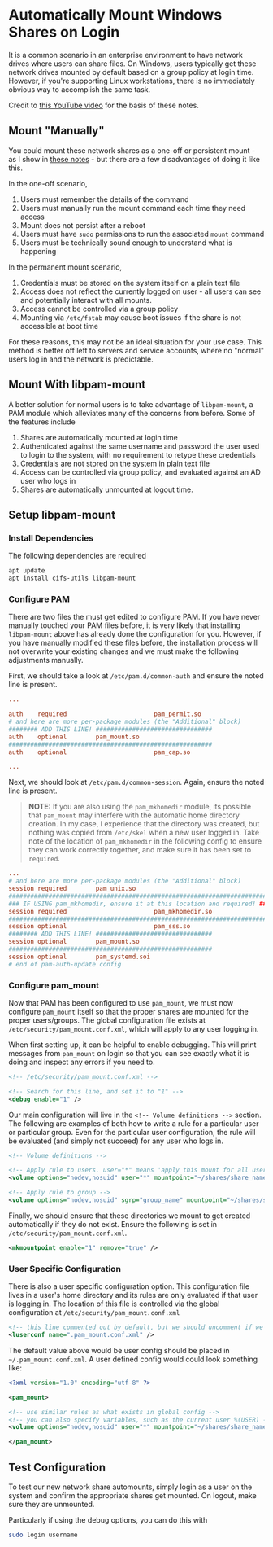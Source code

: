 # Automatically Mount Windows Shares on Login

It is a common scenario in an enterprise environment to have network drives where users can share files. On Windows, users typically get these network drives mounted by default based on a group policy at login time. However, if you're supporting Linux workstations, there is no immediately obvious way to accomplish the same task.

Credit to [this YouTube video](https://www.youtube.com/watch?v=LxzPhmlaBFI) for the basis of these notes.

## Mount "Manually"

You could mount these network shares as a one-off or persistent mount - as I show in [these notes](./windows_share_mount.md) - but there are a few disadvantages of doing it like this.

In the one-off scenario,

1. Users must remember the details of the command
2. Users must manually run the mount command each time they need access
3. Mount does not persist after a reboot
4. Users must have `sudo` permissions to run the associated `mount` command
5. Users must be technically sound enough to understand what is happening

In the permanent mount scenario,

1. Credentials must be stored on the system itself on a plain text file
2. Access does not reflect the currently logged on user - all users can see and potentially interact with all mounts.
3. Access cannot be controlled via a group policy
4. Mounting via `/etc/fstab` may cause boot issues if the share is not accessible at boot time

For these reasons, this may not be an ideal situation for your use case. This method is better off left to servers and service accounts, where no "normal" users log in and the network is predictable.

## Mount With libpam-mount

A better solution for normal users is to take advantage of `libpam-mount`, a PAM module which alleviates many of the concerns from before. Some of the features include

1. Shares are automatically mounted at login time
2. Authenticated against the same username and password the user used to login to the system, with no requirement to retype these credentials
3. Credentials are not stored on the system in plain text file
4. Access can be controlled via group policy, and evaluated against an AD user who logs in
5. Shares are automatically unmounted at logout time.

## Setup libpam-mount

### Install Dependencies

The following dependencies are required

```bash
apt update
apt install cifs-utils libpam-mount
```

### Configure PAM

There are two files the must get edited to configure PAM. If you have never manually touched your PAM files before, it is very likely that installing `libpam-mount` above has already done the configuration for you. However, if you have manually modified these files before, the installation process will not overwrite your existing changes and we must make the following adjustments manually.

First, we should take a look at `/etc/pam.d/common-auth` and ensure the noted line is present.

```ini
...

auth    required                        pam_permit.so
# and here are more per-package modules (the "Additional" block)
######## ADD THIS LINE! ################################
auth    optional        pam_mount.so 
########################################################
auth    optional                        pam_cap.so

...
```

Next, we should look at `/etc/pam.d/common-session`. Again, ensure the noted line is present.

> **NOTE:** If you are also using the `pam_mkhomedir` module, its possible that `pam_mount` may interfere with the automatic home directory creation. In my case, I experience that the directory was created, but nothing was copied from `/etc/skel` when a new user logged in. Take note of the location of `pam_mkhomedir` in the following config to ensure they can work correctly together, and make sure it has been set to `required`.

```ini
...
# and here are more per-package modules (the "Additional" block)
session required        pam_unix.so
########################################################################
### IF USING pam_mkhomedir, ensure it at this location and required! ###
session required                        pam_mkhomedir.so
########################################################################
session optional                        pam_sss.so
######## ADD THIS LINE! ################################
session optional        pam_mount.so
########################################################
session optional        pam_systemd.soi
# end of pam-auth-update config           
```

### Configure pam_mount

Now that PAM has been configured to use `pam_mount`, we must now configure `pam_mount` itself so that the proper shares are mounted for the proper users/groups. The global configuration file exists at `/etc/security/pam_mount.conf.xml`, which will apply to any user logging in.

When first setting up, it can be helpful to enable debugging. This will print messages from `pam_mount` on login so that you can see exactly what it is doing and inspect any errors if you need to.

```xml
<!-- /etc/security/pam_mount.conf.xml -->

<!-- Search for this line, and set it to "1" -->
<debug enable="1" />
```

Our main configuration will live in the `<!-- Volume definitions -->` section. The following are examples of both how to write a rule for a particular user or particular group. Even for the particular user configuration, the rule will be evaluated (and simply not succeed) for any user who logs in.

```xml
<!-- Volume definitions -->

<!-- Apply rule to users. user="*" means 'apply this mount for all users'. specify user if needed -->
<volume options="nodev,nosuid" user="*" mountpoint="~/shares/share_name" path="share_name" server="share.example.com" fstype="cifs" />

<!-- Apply rule to group -->
<volume options="nodev,nosuid" sgrp="group_name" mountpoint="~/shares/share_name" path="share_name" server="share.example.com" fstype="cifs" />
```

Finally, we should ensure that these directories we mount to get created automatically if they do not exist. Ensure the following is set in `/etc/security/pam_mount.conf.xml`.

```xml
<mkmountpoint enable="1" remove="true" />
```

### User Specific Configuration

There is also a user specific configuration option. This configuration file lives in a user's home directory and its rules are only evaluated if that user is logging in. The location of this file is controlled via the global configuration at `/etc/security/pam_mount.conf.xml`

```xml
<!-- this line commented out by default, but we should uncomment if we wish to have user configs -->
<luserconf name=".pam_mount.conf.xml" />
```

The default value above would be user config should be placed in `~/.pam_mount.conf.xml`. A user defined config would could look something like:

```xml
<?xml version="1.0" encoding="utf-8" ?>

<pam_mount>

<!-- use similar rules as what exists in global config -->
<!-- you can also specify variables, such as the current user %(USER) -->
<volume options="nodev,nosuid" user="*" mountpoint="~/shares/share_name" path="%(USER)" server="share.example.com" fstype="cifs" />

</pam_mount>

```

## Test Configuration

To test our new network share automounts, simply login as a user on the system and confirm the appropriate shares get mounted. On logout, make sure they are unmounted.

Particularly if using the debug options, you can do this with

```bash
sudo login username
```
